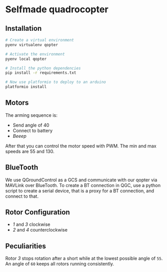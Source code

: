 # Selfmade quadrocopter

## Installation

```sh
# Create a virtual environment
pyenv virtualenv qopter

# Activate the environment
pyenv local qopter

# Install the python dependencies
pip install -r requirements.txt

# Now use platformio to deploy to an arduino
platformio install
```

## Motors

The arming sequence is:
- Send angle of 40
- Connect to battery
- *Beeep*

After that you can control the motor speed with PWM. The min and max speeds are
55 and 130.

## BlueTooth

We use QGroundControl as a GCS and communicate with our qopter via MAVLink over
BlueTooth. To create a BT connection in QGC, use a python script to create a
serial device, that is a proxy for a BT connection, and connect to that.

## Rotor Configuration

- *1* and *3* clockwise
- *2* and *4* counterclockwise

## Peculiarities

Rotor *3* stops rotation after a short while at the lowest possible angle of
`55`. An angle of `60` keeps all rotors running consistently.

